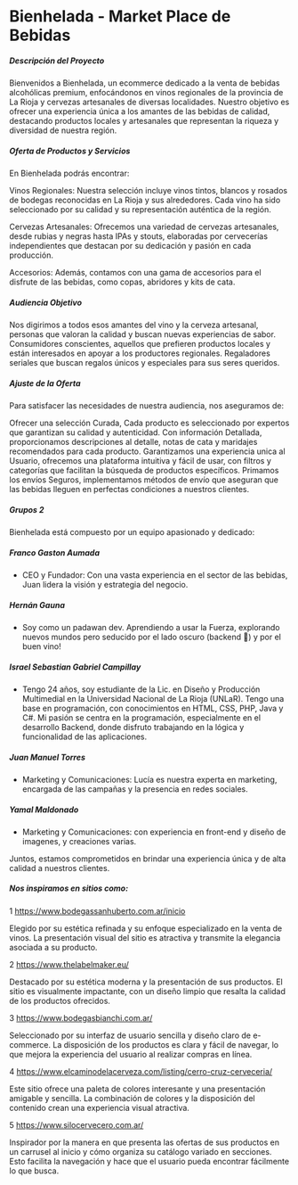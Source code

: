 # Bienhelada - Market Place de Bebidas

##### Descripción del Proyecto

Bienvenidos a Bienhelada, un ecommerce dedicado a la venta de bebidas alcohólicas premium, enfocándonos en vinos regionales de la provincia de La Rioja y cervezas artesanales de diversas localidades. Nuestro objetivo es ofrecer una experiencia única a los amantes de las bebidas de calidad, destacando productos locales y artesanales que representan la riqueza y diversidad de nuestra región.

##### Oferta de Productos y Servicios

En Bienhelada podrás encontrar:

Vinos Regionales: Nuestra selección incluye vinos tintos, blancos y rosados de bodegas reconocidas en La Rioja y sus alrededores. Cada vino ha sido seleccionado por su calidad y su representación auténtica de la región.

Cervezas Artesanales: Ofrecemos una variedad de cervezas artesanales, desde rubias y negras hasta IPAs y stouts, elaboradas por cervecerías independientes que destacan por su dedicación y pasión en cada producción.

Accesorios: Además, contamos con una gama de accesorios para el disfrute de las bebidas, como copas, abridores y kits de cata.

##### Audiencia Objetivo
Nos digirimos a todos esos amantes del vino y la cerveza artesanal, personas que valoran la calidad y buscan nuevas experiencias de sabor.
Consumidores conscientes, aquellos que prefieren productos locales y están interesados en apoyar a los productores regionales.
Regaladores seriales que buscan regalos únicos y especiales para sus seres queridos.

##### Ajuste de la Oferta
Para satisfacer las necesidades de nuestra audiencia, nos aseguramos de:

Ofrecer una selección Curada, Cada producto es seleccionado por expertos que garantizan su calidad y autenticidad.
Con información Detallada, proporcionamos descripciones al detalle, notas de cata y maridajes recomendados para cada producto.
Garantizamos una experiencia unica al Usuario, ofrecemos una plataforma intuitiva y fácil de usar, con filtros y categorías que facilitan la búsqueda de productos específicos.
Primamos los envíos Seguros, implementamos métodos de envío que aseguran que las bebidas lleguen en perfectas condiciones a nuestros clientes.

##### Grupos 2

Bienhelada está compuesto por un equipo apasionado y dedicado:

##### Franco Gaston Aumada
- CEO y Fundador: Con una vasta experiencia en el sector de las bebidas, Juan lidera la visión y estrategia del negocio.

##### Hernán Gauna
- Soy como un padawan dev. Aprendiendo a usar la Fuerza, explorando nuevos mundos pero seducido por el lado oscuro (backend :rofl:) y por el buen vino!

##### Israel Sebastian Gabriel Campillay
- Tengo 24 años, soy estudiante de la Lic. en Diseño y Producción Multimedial en la Universidad Nacional de La Rioja (UNLaR). Tengo una base en programación, con conocimientos en HTML, CSS, PHP, Java y C#. Mi pasión se centra en la programación, especialmente en el desarrollo Backend, donde disfruto trabajando en la lógica y funcionalidad de las aplicaciones. 

##### Juan Manuel Torres
 - Marketing y Comunicaciones: Lucía es nuestra experta en marketing, encargada de las campañas y la presencia en redes sociales.

##### Yamal Maldonado
 - Marketing y Comunicaciones: con experiencia en front-end y diseño de imagenes, y creaciones varias.


Juntos, estamos comprometidos en brindar una experiencia única y de alta calidad a nuestros clientes.


##### Nos inspiramos en sitios como:

1
https://www.bodegassanhuberto.com.ar/inicio 

Elegido por su estética refinada y su enfoque especializado en la venta de vinos. La presentación visual del sitio es atractiva y transmite la elegancia asociada a su producto.

2
https://www.thelabelmaker.eu/ 

Destacado por su estética moderna y la presentación de sus productos. El sitio es visualmente impactante, con un diseño limpio que resalta la calidad de los productos ofrecidos.

3
https://www.bodegasbianchi.com.ar/ 

Seleccionado por su interfaz de usuario sencilla y diseño claro de e-commerce. La disposición de los productos es clara y fácil de navegar, lo que mejora la experiencia del usuario al realizar compras en línea.

4
https://www.elcaminodelacerveza.com/listing/cerro-cruz-cerveceria/ 

Este sitio ofrece una paleta de colores interesante y una presentación amigable y sencilla. La combinación de colores y la disposición del contenido crean una experiencia visual atractiva.

5
https://www.silocervecero.com.ar/ 

Inspirador por la manera en que presenta las ofertas de sus productos en un carrusel al inicio y cómo organiza su catálogo variado en secciones. Esto facilita la navegación y hace que el usuario pueda encontrar fácilmente lo que busca.





